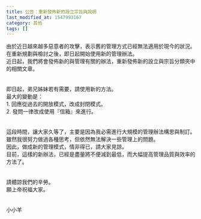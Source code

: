 ```yaml
---
title: 公告：重新發佈新的設立宗旨與說明
last_modified_at: 1547993167
category: 其他
tags: []
---
```


<p>由於近日越來越多惡意者的攻擊，表示舊的管理方式已經無法適用於現今的狀況。<br/>在重新規劃與檢討之後，即日起開始使用新的管理辦法。<br/><!--more-->近日起，我們將會發佈新的與管理有關的辦法，重新發佈新的設立與宗旨分類夾中的相關文章。<br/><br/><br/>即日起，弟兄姊妹若有需要，請使用新的方法。<br/>最大的變動是：<br/>1.	回應從過去的開放模式，改成封閉模式。<br/>2.	發問一律改成使用『信箱』來進行。<br/><br/><br/>這段時間，讓大家久等了，主要是因為我必需進行大規模的管理辦法構思與制訂。<br/>雖然我很努力做過各種思考，但依然無法解決一些管理上的問題。<br/>因此，做成新的管理模式，情非得已，請大家見諒。<br/>目前，這樣的新辦法，已經是盡量將不便減到最低，而大幅提高管理品質與效率的方法了。<br/><br/><br/>請體諒我們的辛勞。<br/>願上帝祝福大家。<br/><br/><br/>小小羊
</p>